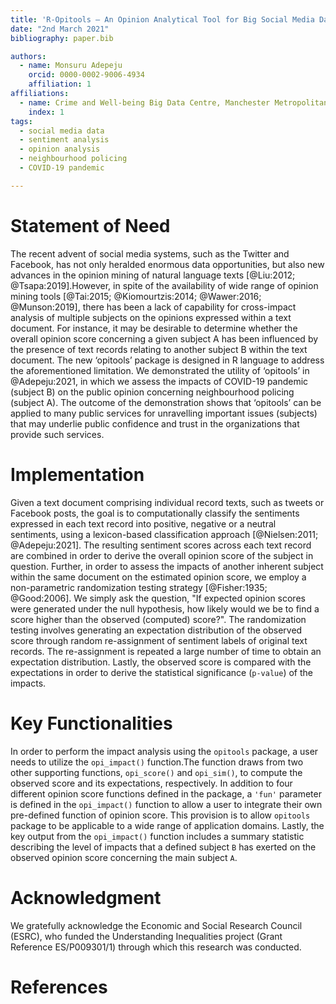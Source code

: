 ```yaml
---
title: 'R-Opitools – An Opinion Analytical Tool for Big Social Media Data'
date: "2nd March 2021"
bibliography: paper.bib

authors:
  - name: Monsuru Adepeju
    orcid: 0000-0002-9006-4934
    affiliation: 1
affiliations:
  - name: Crime and Well-being Big Data Centre, Manchester Metropolitan University
    index: 1
tags:
  - social media data
  - sentiment analysis
  - opinion analysis
  - neighbourhood policing
  - COVID-19 pandemic

---
```


# Statement of Need

The recent advent of social media systems, such as the Twitter and Facebook, has not only heralded enormous data opportunities, but also new advances in the opinion mining of natural language texts [@Liu:2012; @Tsapa:2019].However, in spite of the availability of wide range of opinion mining tools [@Tai:2015; @Kiomourtzis:2014; @Wawer:2016; @Munson:2019], there has been a lack of capability for cross-impact analysis of multiple subjects on the opinions expressed within a text document. For instance, it may be desirable to determine whether the overall opinion score concerning a given subject A has been influenced by the presence of text records relating to another subject B within the text document. The new ‘opitools’ package is designed in R language to address the aforementioned limitation. We demonstrated the utility of ‘opitools’ in @Adepeju:2021, in which we assess the impacts of COVID-19 pandemic (subject B) on the public opinion concerning neighbourhood policing (subject A). The outcome of the demonstration shows that ‘opitools’ can be applied to many public services for unravelling important issues (subjects) that may underlie public confidence and trust in the organizations that provide such services. 


# Implementation

Given a text document comprising individual record texts, such as tweets or Facebook posts, the goal is to computationally classify the sentiments expressed in each text record into positive, negative or a neutral sentiments, using a lexicon-based classification approach [@Nielsen:2011; @Adepeju:2021]. The resulting sentiment scores across each text record are combined in order to derive the overall opinion score of the subject in question. Further, in order to assess the impacts of another inherent subject within the same document on the estimated opinion score, we employ a non-parametric randomization testing strategy [@Fisher:1935; @Good:2006]. We simply ask the question, "If expected opinion scores were generated under the null hypothesis, how likely would we be to find a score higher than the observed (computed) score?". The randomization testing involves generating an expectation distribution of the observed score through random re-assignment of sentiment labels of original text records. The re-assignment is repeated a large number of time to obtain an expectation distribution. Lastly, the observed score is compared with the expectations in order to derive the statistical significance (`p-value`) of the impacts.


# Key Functionalities

In order to perform the impact analysis using the `opitools` package, a user needs to utilize the `opi_impact()` function.The function draws from two other supporting functions, `opi_score()` and `opi_sim()`, to compute the observed score and its expectations, respectively. In addition to four different opinion score functions defined in the package, a `'fun'` parameter is defined in the `opi_impact()` function to allow a user to integrate their own pre-defined function of opinion score. This provision is to allow `opitools` package to be applicable to a wide range of application domains. Lastly, the key output from the `opi_impact()` function includes a summary statistic describing the level of impacts that a defined subject `B` has exerted on the observed opinion score concerning the main subject `A`.


# Acknowledgment

We gratefully acknowledge the Economic and Social Research Council (ESRC), who funded the Understanding Inequalities project (Grant Reference ES/P009301/1) through which this research was conducted.

# References

